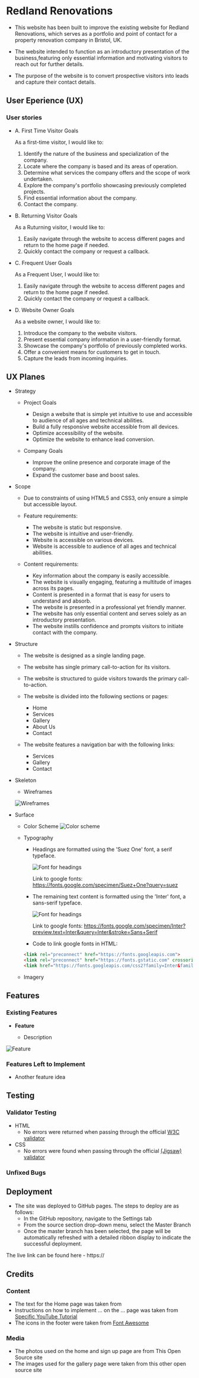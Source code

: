 # Redland Renovations

- This website has been built to improve the existing website for Redland Renovations, which serves as a portfolio and point of contact for a property renovation company in Bristol, UK.

-  The website intended to function as an introductory presentation of the business,featuring only essential information and motivating visitors to reach out for further details.

- The purpose of the website is to convert prospective visitors into leads and capture their contact details.

## User Eperience (UX)

### User stories

- A. First Time Visitor Goals

    As a first-time visitor, I would like to:
  1. Identify the nature of the business and specialization of the company.
  2. Locate where the company is based and its areas of operation.
  3. Determine what services the company offers and the scope of work undertaken.
  4. Explore the company's portfolio showcasing previously completed projects.
  5. Find essential information about the company.
  6. Contact the company.

- B. Returning Visitor Goals

    As a Ruturning visitor, I would like to:
   1. Easily navigate through the website to access different pages and return to the home page if needed.
    2. Quickly contact the company or request a callback.
   
- C. Frequent User Goals

    As a Frequent User, I would like to:
   1. Easily navigate through the website to access different pages and return to the home page if needed.
    2. Quickly contact the company or request a callback.

- D. Website Owner Goals

    As a website owner, I would like to:
  1. Introduce the company to the website visitors.
  2. Present essential company information in a user-friendly format.
  3. Showcase the company's portfolio of previously completed works.
  4. Offer a convenient means for customers to get in touch.
  5. Capture the leads from incoming inquiries.


## UX Planes

- Strategy
  - Project Goals
    - Design a website that is simple yet intuitive to use and accessible to audience of all ages and technical abilities.
    - Build a fully responsive website accessible from all devices.
    - Optimize accessibility of the website.
    - Optimize the website to enhance lead conversion.

  - Company Goals
    - Improve the online presence and corporate image of the company.
    - Expand the customer base and boost sales.

- Scope
    - Due to constraints of using HTML5 and CSS3, only ensure a simple but accessible layout.
  
    - Feature requirements:
      - The website is static but responsive.
      - The website is intuitive and user-friendly.
      -  Website is accessible on various devices.
      - Website is accessible to audience of all ages and technical abilities.

   -  Content requirements:
      -  Key information about the company is easily accessible.
      -  The website is visually engaging, featuring a multitude of images across its pages.
      - Content is presented in a format that is easy for users to understand and absorb.
      - The website is presented in a professional yet friendly manner.
      - The website has only essential content and serves solely as an introductory presentation.
      - The website instills confidence and prompts visitors to initiate contact with the company.

- Structure
  - The website is designed as a single landing page.
  - The website has single primary call-to-action for its visitors. 
  - The website is structured to guide visitors towards the primary call-to-action.

  - The website is divided into the following sections or pages:
    -  Home
    -  Services
    -  Gallery
    -  About Us
    -  Contact

  - The website features a navigation bar with the following links:
    - Services
    - Gallery
    - Contact

- Skeleton

  - Wireframes

  ![Wireframes](assets/docs/redland-renovations-wireframes.png)

- Surface

  - Color Scheme
        ![Color scheme](assets/docs/color-scheme-preview.png)

  - Typography
    - Headings are formatted using the 'Suez One' font, a serif typeface.

        ![Font for headings](assets/docs/font-preview-suez-one-serif.png)

        Link to google fonts: https://fonts.google.com/specimen/Suez+One?query=suez

    - The remaining text content is formatted using the 'Inter' font, a sans-serif typeface.
  
        ![Font for headings](assets/docs/font-preview-inter-sans-serif.png)

        Link to google fonts: https://fonts.google.com/specimen/Inter?preview.text=Inter&query=Inter&stroke=Sans+Serif

    - Code to link google fonts in HTML:
    ```html
    <link rel="preconnect" href="https://fonts.googleapis.com">
    <link rel="preconnect" href="https://fonts.gstatic.com" crossorigin>
    <link href="https://fonts.googleapis.com/css2?family=Inter&family=Suez+One&display=swap" rel="stylesheet">

  - Imagery

## Features 

### Existing Features

- __Feature__

  - Description

![Feature](https://)


### Features Left to Implement

- Another feature idea

## Testing 

### Validator Testing 

- HTML
  - No errors were returned when passing through the official [W3C validator](https://)
- CSS
  - No errors were found when passing through the official [(Jigsaw) validator](https://)

### Unfixed Bugs

## Deployment

- The site was deployed to GitHub pages. The steps to deploy are as follows: 
  - In the GitHub repository, navigate to the Settings tab 
  - From the source section drop-down menu, select the Master Branch
  - Once the master branch has been selected, the page will be automatically refreshed with a detailed ribbon display to indicate the successful deployment. 

The live link can be found here - https://

## Credits 

### Content 

- The text for the Home page was taken from 
- Instructions on how to implement ... on the ... page was taken from [Specific YouTube Tutorial](https://www.youtube.com/)
- The icons in the footer were taken from [Font Awesome](https://fontawesome.com/)

### Media

- The photos used on the home and sign up page are from This Open Source site
- The images used for the gallery page were taken from this other open source site


